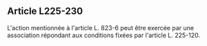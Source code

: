 Article L225-230
----
L'action mentionnée à l'article L. 823-6 peut être exercée par une association
répondant aux conditions fixées par l'article L. 225-120.
